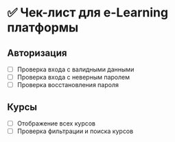 
# ✅ Чек-лист для e-Learning платформы

## Авторизация
- [ ] Проверка входа с валидными данными
- [ ] Проверка входа с неверным паролем
- [ ] Проверка восстановления пароля

## Курсы
- [ ] Отображение всех курсов
- [ ] Проверка фильтрации и поиска курсов
